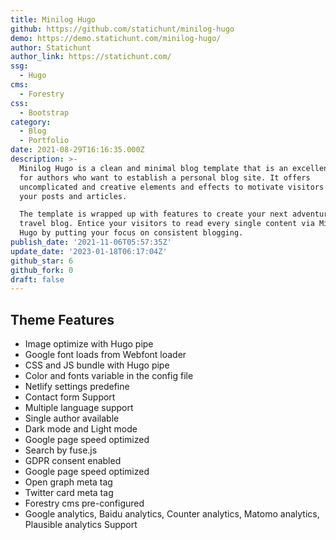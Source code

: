 ```yaml
---
title: Minilog Hugo
github: https://github.com/statichunt/minilog-hugo
demo: https://demo.statichunt.com/minilog-hugo/
author: Statichunt
author_link: https://statichunt.com/
ssg:
  - Hugo
cms:
  - Forestry
css:
  - Bootstrap
category:
  - Blog
  - Portfolio
date: 2021-08-29T16:16:35.000Z
description: >-
  Minilog Hugo is a clean and minimal blog template that is an excellent choice
  for authors who want to establish a personal blog site. It offers
  uncomplicated and creative elements and effects to motivate visitors to read
  your posts and articles.

  The template is wrapped up with features to create your next adventure or
  travel blog. Entice your visitors to read every single content via Milingo
  Hugo by putting your focus on consistent blogging.
publish_date: '2021-11-06T05:57:35Z'
update_date: '2023-01-18T06:17:04Z'
github_star: 6
github_fork: 0
draft: false
---
```


## Theme Features

- Image optimize with Hugo pipe
- Google font loads from Webfont loader
- CSS and JS bundle with Hugo pipe
- Color and fonts variable in the config file
- Netlify settings predefine
- Contact form Support
- Multiple language support
- Single author available
- Dark mode and Light mode
- Google page speed optimized
- Search by fuse.js
- GDPR consent enabled
- Google page speed optimized
- Open graph meta tag
- Twitter card meta tag
- Forestry cms pre-configured
- Google analytics, Baidu analytics, Counter analytics, Matomo analytics, Plausible analytics Support
